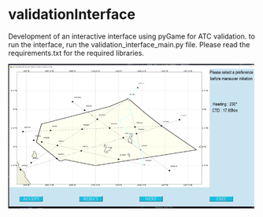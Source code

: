 # validationInterface

Development of an interactive interface using pyGame for ATC validation.
to run the interface, run the validation_interface_main.py file. Please read the requirements.txt for the required libraries.

<img src="interfaceImage.png" width="500"/>
